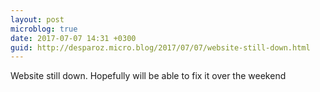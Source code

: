 ```yaml
---
layout: post
microblog: true
date: 2017-07-07 14:31 +0300
guid: http://desparoz.micro.blog/2017/07/07/website-still-down.html
---
```

Website still down.  Hopefully will be able to fix it over the weekend 
